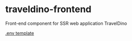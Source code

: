 # traveldino-frontend

Front-end component for SSR web application TravelDino

[.env template](.env.template)
